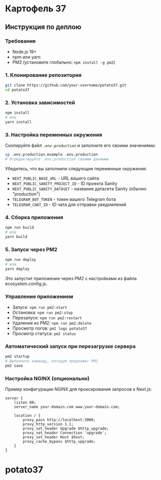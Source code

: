 # Картофель 37

## Инструкция по деплою

### Требования

- Node.js 19+
- npm или yarn
- PM2 (установите глобально: `npm install -g pm2`)

### 1. Клонирование репозитория

```bash
git clone https://github.com/your-username/potato37.git
cd potato37
```

### 2. Установка зависимостей

```bash
npm install
# или
yarn install
```

### 3. Настройка переменных окружения

Скопируйте файл `.env.production` и заполните его своими значениями:

```bash
cp .env.production.example .env.production
# Отредактируйте .env.production своими данными
```

Убедитесь, что вы заполнили следующие переменные окружения:

- `NEXT_PUBLIC_BASE_URL` - URL вашего сайта
- `NEXT_PUBLIC_SANITY_PROJECT_ID` - ID проекта Sanity
- `NEXT_PUBLIC_SANITY_DATASET` - название датасета Sanity (обычно "production")
- `TELEGRAM_BOT_TOKEN` - токен вашего Telegram бота
- `TELEGRAM_CHAT_ID` - ID чата для отправки уведомлений

### 4. Сборка приложения

```bash
npm run build
# или
yarn build
```

### 5. Запуск через PM2

```bash
npm run deploy
# или
yarn deploy
```

Это запустит приложение через PM2 с настройками из файла ecosystem.config.js.

### Управление приложением

- Запуск: `npm run pm2:start`
- Остановка: `npm run pm2:stop`
- Перезапуск: `npm run pm2:restart`
- Удаление из PM2: `npm run pm2:delete`
- Просмотр логов: `pm2 logs potato37`
- Просмотр статуса: `pm2 status`

### Автоматический запуск при перезагрузке сервера

```bash
pm2 startup
# Выполните команду, которую предложит PM2
pm2 save
```

### Настройка NGINX (опционально)

Пример конфигурации NGINX для проксирования запросов к Next.js:

```nginx
server {
    listen 80;
    server_name your-domain.com www.your-domain.com;

    location / {
        proxy_pass http://localhost:3000;
        proxy_http_version 1.1;
        proxy_set_header Upgrade $http_upgrade;
        proxy_set_header Connection 'upgrade';
        proxy_set_header Host $host;
        proxy_cache_bypass $http_upgrade;
    }
}
```
# potato37
